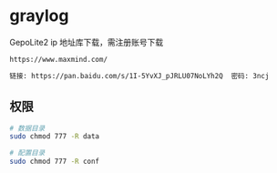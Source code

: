 # graylog

GepoLite2 ip 地址库下载，需注册账号下载

```bash
https://www.maxmind.com/

链接: https://pan.baidu.com/s/1I-5YvXJ_pJRLU07NoLYh2Q  密码: 3ncj
```

## 权限

```bash
# 数据目录
sudo chmod 777 -R data

# 配置目录
sudo chmod 777 -R conf
```
